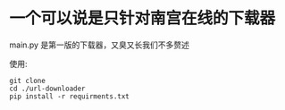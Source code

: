 # 一个可以说是只针对南宫在线的下载器

main.py 是第一版的下载器，又臭又长我们不多赘述

使用:

```
git clone
cd ./url-downloader
pip install -r requirments.txt
```
